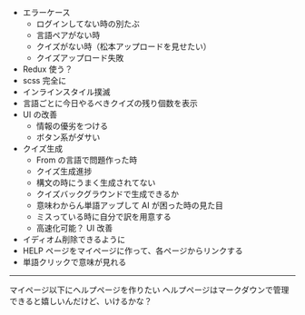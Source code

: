 - エラーケース
  - ログインしてない時の別たぶ
  - 言語ペアがない時
  - クイズがない時（松本アップロードを見せたい）
  - クイズアップロード失敗
- Redux 使う？
- scss 完全に
- インラインスタイル撲滅
- 言語ごとに今日やるべきクイズの残り個数を表示
- UI の改善
  - 情報の優劣をつける
  - ボタン系がダサい
- クイズ生成
  - From の言語で問題作った時
  - クイズ生成進捗
  - 構文の時にうまく生成されてない
  - クイズバックグラウンドで生成できるか
  - 意味わからん単語アップして AI が困った時の見た目
  - ミスっている時に自分で訳を用意する
  - 高速化可能？
    UI 改善
- イディオム削除できるように
- HELP ページをマイページに作って、各ページからリンクする
- 単語クリックで意味が見れる

---

マイページ以下にヘルプページを作りたい
ヘルプページはマークダウンで管理できると嬉しいんだけど、いけるかな？
